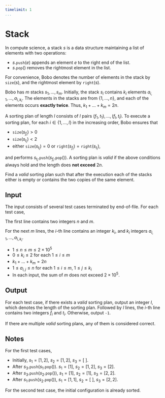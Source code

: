```yaml
---
timelimit: 1
...
```


# Stack

In compute science, a stack $s$ is a data structure maintaining a list of elements with two operations:

- $s.\mathtt{push}(e)$ appends an element $e$ to the right end of the list.
- $s.\mathtt{pop}()$ removes the rightmost element in the list.

For convenience, Bobo denotes the number of elements in the stack by $\mathtt{size}(s)$, and the rightmost element by $\mathtt{right}(s)$.

Bobo has $m$ stacks $s_1, \dots, s_m$. Initially, the stack $s_i$ contains $k_i$ elements $a_{i, 1}, \dots, a_{i, k_i}$. The elements in the stacks are from $\{1, \dots, n\}$, and each of the elements occurs **exactly twice**. Thus, $k_1 + \dots + k_m = 2 n$.

A sorting plan of length $l$ consists of $l$ pairs $(f_1, t_1), \dots, (f_l, t_l)$.  To execute a sorting plan, for each $i \in \{1, \dots ,l\}$ in the increasing order, Bobo ensures that

* $\mathtt{size}(s_{f_i}) > 0$
* $\mathtt{size}(s_{t_i}) < 2$
* either $\mathtt{size}(s_{t_i}) = 0$ or $\mathtt{right}(s_{f_i}) = \mathtt{right}(s_{t_i})$,

and performs $s_{t_i}.\mathtt{push}(s_{f_i}.\mathtt{pop}())$. A sorting plan is *valid* if the above conditions always hold and the length does **not exceed** $2n$.

Find a *valid* sorting plan such that after the execution each of the stacks either is empty or contains the two copies of the same element.

## Input

The input consists of several test cases terminated by end-of-file. For each test case,

The first line contains two integers $n$ and $m$.

For the next $m$ lines, the $i$-th line contains an integer $k_i$, and $k_i$ integers $a_{i, 1}, \dots, a_{i, k_i}$.

* $1 \le n \leq m \le 2 \times 10^5$
* $0 \leq k_i \leq 2$ for each $1 \leq i \leq m$
* $k_1 + \dots + k_m = 2 n$
* $1 \leq a_{i, j} \leq n$ for each $1 \leq i \leq m$, $1 \leq j \leq k_i$
* In each input, the sum of $m$ does not exceed $2 \times 10^5$.

## Output

For each test case, if there exists a *valid* sorting plan, output an integer $l$, which denotes the length of the sorting plan. Followed by $l$ lines, the $i$-th line contains two integers $f_i$ and $t_i$. Otherwise, output `-1`.

If there are multiple *valid* sorting plans, any of them is considered correct.

<!--SAMPLES-->

## Notes

For the first test cases,

* Initially, $s_1 = [1, 2]$, $s_2 = [1, 2]$, $s_3 = [\ ]$.
* After $s_3.\mathtt{push}(s_1.\mathtt{pop}())$. $s_1 = [1]$, $s_2 = [1, 2]$, $s_3 = [2]$.
* After $s_3.\mathtt{push}(s_2.\mathtt{pop}())$, $s_1 = [1]$, $s_2 = [1]$, $s_3 = [2, 2]$.
* After $s_1.\mathtt{push}(s_2.\mathtt{pop}())$, $s_1 = [1, 1]$, $s_2 = [\ ]$, $s_3 = [2, 2]$.

For the second test case, the initial configuration is already sorted.
